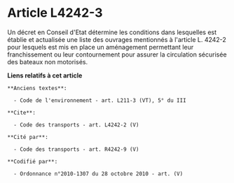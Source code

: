 # Article L4242-3

Un décret en Conseil d'Etat détermine les conditions dans lesquelles est établie et actualisée une liste des ouvrages
mentionnés à l'article L. 4242-2 pour lesquels est mis en place un aménagement permettant leur franchissement ou leur
contournement pour assurer la circulation sécurisée des bateaux non motorisés.

**Liens relatifs à cet article**

	**Anciens textes**:

	  - Code de l'environnement - art. L211-3 (VT), 5° du III

	**Cite**:

	  - Code des transports - art. L4242-2 (V)

	**Cité par**:

	  - Code des transports - art. R4242-9 (V)

	**Codifié par**:

	  - Ordonnance n°2010-1307 du 28 octobre 2010 - art. (V)
